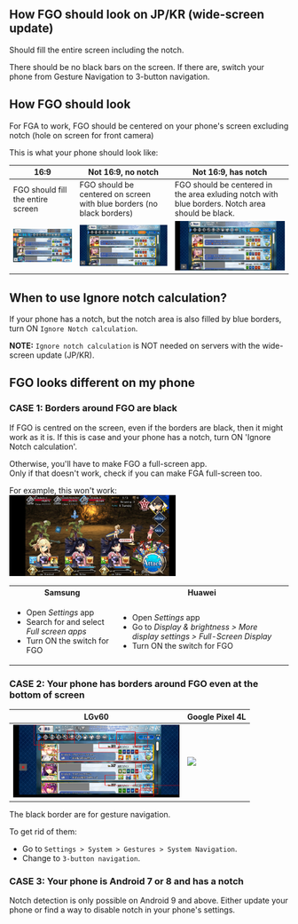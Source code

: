 ## How FGO should look on JP/KR (wide-screen update)

Should fill the entire screen including the notch.

There should be no black bars on the screen. If there are, switch your phone from Gesture Navigation to 3-button navigation.

## How FGO should look

For FGA to work, FGO should be centered on your phone's screen excluding notch (hole on screen for front camera)

This is what your phone should look like:

16:9                                   | Not 16:9, no notch                                                    | Not 16:9, has notch 
---------------------------------------|-----------------------------------------------------------------------|-------------------------------------------------------------------------------------------------
FGO should fill the entire screen      | FGO should be centered on screen with blue borders (no black borders) | FGO should be centered in the area exluding notch with blue borders. Notch area should be black.
<img src="img/inside.jpg" width="300"> | <img src="img/outside-notchless.jpg" width="300">                     | <img src="img/outside.jpg" width="300">

## When to use Ignore notch calculation?
If your phone has a notch, but the notch area is also filled by blue borders, turn ON `Ignore Notch calculation`.

**NOTE:** `Ignore notch calculation` is NOT needed on servers with the wide-screen update (JP/KR).

## FGO looks different on my phone

### CASE 1: Borders around FGO are black

If FGO is centred on the screen, even if the borders are black, then it might work as it is. If this is case and your phone has a notch, turn ON 'Ignore Notch calculation'.

Otherwise, you'll have to make FGO a full-screen app.  
Only if that doesn't work, check if you can make FGA full-screen too.

For example, this won't work:  
<img src="img/samsung-black.jpg" width="300">

<table>
  <tr>
    <th>Samsung</th>
    <th>Huawei</th>
  </tr>
  <tr>
    <td>
      <ul>
        <li>Open <em>Settings</em> app</li>
        <li>Search for and select <em>Full screen apps</em></li>
        <li>Turn ON the switch for FGO</li>
      </ul>
    </td>
    <td>
      <ul>
        <li>Open <em>Settings</em> app</li>
        <li>Go to <em>Display & brightness > More display settings > Full-Screen Display</em></li>
        <li>Turn ON the switch for FGO</li>
      </ul>
    </td>
  </tr>
</table>

### CASE 2: Your phone has borders around FGO even at the bottom of screen

LGv60                                  | Google Pixel 4L
---------------------------------------|-----------------------
<img src="img/lg-v60.png" width="300"> | <img src="img/pixel-4L.png" width="300">

The black border are for gesture navigation.

To get rid of them:
- Go to `Settings > System > Gestures > System Navigation`.
- Change to `3-button navigation`.

### CASE 3: Your phone is Android 7 or 8 and has a notch

Notch detection is only possible on Android 9 and above. Either update your phone or find a way to disable notch in your phone's settings.